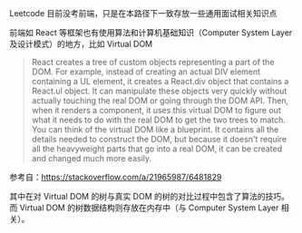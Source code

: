 Leetcode 目前没考前端，只是在本路径下一致存放一些通用面试相关知识点  
  
前端如 React 等框架也有使用算法和计算机基础知识（Computer System Layer 及设计模式）的地方，比如 Virtual DOM  
> React creates a tree of custom objects representing a part of the DOM. For example, instead of creating an actual DIV element containing a UL element, it creates a React.div object that contains a React.ul object. It can manipulate these objects very quickly without actually touching the real DOM or going through the DOM API. Then, when it renders a component, it uses this virtual DOM to figure out what it needs to do with the real DOM to get the two trees to match.  
> You can think of the virtual DOM like a blueprint. It contains all the details needed to construct the DOM, but because it doesn't require all the heavyweight parts that go into a real DOM, it can be created and changed much more easily.

参考自：https://stackoverflow.com/a/21965987/6481829  
  
其中在对 Virtual DOM 的树与真实 DOM 的树的对比过程中包含了算法的技巧。而 Virtual DOM 的树数据结构则存放在内存中（与 Computer System Layer 相关）。  
